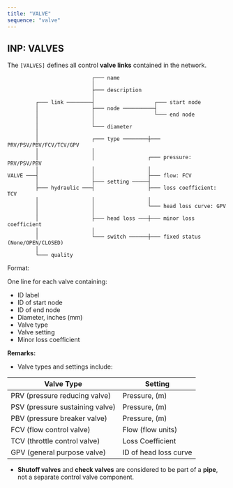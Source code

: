```yaml
---
title: "VALVE"
sequence: "valve"
---
```


## INP: VALVES

The `[VALVES]` defines all control **valve links** contained in the network.

```text
                           ┌─── name
                           │
                           ├─── description
                           │
         ┌─── link ────────┤                   ┌─── start node
         │                 ├─── node ──────────┤
         │                 │                   └─── end node
         │                 │
         │                 └─── diameter
         │
         │                 ┌─── type ────────┼─── PRV/PSV/PBV/FCV/TCV/GPV
         │                 │
         │                 │                 ┌─── pressure: PRV/PSV/PBV
         │                 │                 │
VALVE ───┤                 │                 ├─── flow: FCV
         │                 ├─── setting ─────┤
         ├─── hydraulic ───┤                 ├─── loss coefficient: TCV
         │                 │                 │
         │                 │                 └─── head loss curve: GPV
         │                 │
         │                 ├─── head loss ───┼─── minor loss coefficient
         │                 │
         │                 └─── switch ──────┼─── fixed status (None/OPEN/CLOSED)
         │
         └─── quality
```

Format:

One line for each valve containing:

- ID label
- ID of start node
- ID of end node
- Diameter, inches (mm)
- Valve type
- Valve setting
- Minor loss coefficient

**Remarks:**

- Valve types and settings include:

| Valve Type                      | Setting               |
|---------------------------------|-----------------------|
| PRV (pressure reducing valve)   | Pressure, (m)         |
| PSV (pressure sustaining valve) | Pressure, (m)         |
| PBV (pressure breaker valve)    | Pressure, (m)         |
| FCV (flow control valve)        | Flow (flow units)     |
| TCV (throttle control valve)    | Loss Coefficient      |
| GPV (general purpose valve)     | ID of head loss curve |


- **Shutoff valves** and **check valves** are considered to be part of a **pipe**,
  not a separate control valve component.
